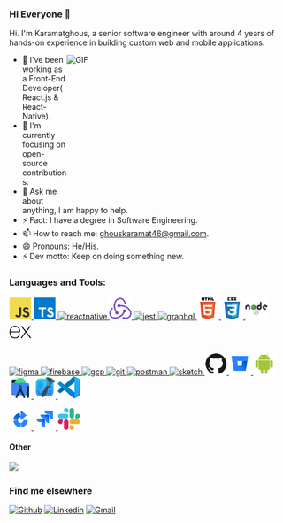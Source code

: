 ### Hi Everyone 👋

Hi. I'm Karamatghous, a senior software engineer with around 4 years of hands-on experience in building custom web and mobile applications.

<img align="right" alt="GIF" src="https://github.com/karamatghous/karamatghous/blob/main/code.gif?raw=true" width="400" height="256" />

- 🌱 I've been working as a Front-End Developer(React.js & React-Native).
- 🌱 I'm currently focusing on open-source contributions.
- 💬 Ask me about anything, I am happy to help.
- ⚡️ Fact: I have a degree in Software Engineering.
- 📫 How to reach me: ghouskaramat46@gmail.com.
- 😄 Pronouns: He/His.
- ⚡ Dev motto: Keep on doing something new.

### Languages and Tools:


<a href="https://developer.mozilla.org/en-US/docs/Web/JavaScript" target="_blank"> <img src="https://raw.githubusercontent.com/devicons/devicon/master/icons/javascript/javascript-original.svg" alt="javascript" width="40" height="40"/> </a> 
<a href="https://www.typescriptlang.org/" target="_blank"> <img src="https://raw.githubusercontent.com/devicons/devicon/master/icons/typescript/typescript-original.svg" alt="typescript" width="40" height="40"/> </a>
<a href="https://reactnative.dev/" target="_blank"> <img src="https://reactnative.dev/img/header_logo.svg" alt="reactnative" width="40" height="40"/> </a> 
<a href="https://redux.js.org" target="_blank"> <img src="https://raw.githubusercontent.com/devicons/devicon/master/icons/redux/redux-original.svg" alt="redux" width="40" height="40"/> </a> 
<a href="https://jestjs.io" target="_blank"> <img src="https://www.vectorlogo.zone/logos/jestjsio/jestjsio-icon.svg" alt="jest" width="40" height="40"/> </a>
<a href="https://graphql.org" target="_blank"> <img src="https://www.vectorlogo.zone/logos/graphql/graphql-icon.svg" alt="graphql" width="40" height="40"/> </a>
<a href="https://www.w3.org/html/" target="_blank"> <img src="https://raw.githubusercontent.com/devicons/devicon/master/icons/html5/html5-original-wordmark.svg" alt="html5" width="40" height="40"/> </a> 
<a href="https://www.w3schools.com/css/" target="_blank"> <img src="https://raw.githubusercontent.com/devicons/devicon/master/icons/css3/css3-original-wordmark.svg" alt="css3" width="40" height="40"/> </a> 
<a href="https://nodejs.org" target="_blank"> <img src="https://raw.githubusercontent.com/devicons/devicon/master/icons/nodejs/nodejs-original-wordmark.svg" alt="nodejs" width="40" height="40"/> </a>
<a href="https://expressjs.com/" target="_blank"> <img src="https://github.com/devicons/devicon/blob/master/icons/express/express-original.svg" alt="expressjs" width="40" height="40"/> </a>

<a href="https://www.figma.com/" target="_blank"> <img src="https://www.vectorlogo.zone/logos/figma/figma-icon.svg" alt="figma" width="40" height="40"/> </a> 
<a href="https://firebase.google.com/" target="_blank"> <img src="https://www.vectorlogo.zone/logos/firebase/firebase-icon.svg" alt="firebase" width="40" height="40"/> </a> 
<a href="https://cloud.google.com" target="_blank"> <img src="https://www.vectorlogo.zone/logos/google_cloud/google_cloud-icon.svg" alt="gcp" width="40" height="40"/> </a> 
<a href="https://git-scm.com/" target="_blank"> <img src="https://www.vectorlogo.zone/logos/git-scm/git-scm-icon.svg" alt="git" width="40" height="40"/> </a> 
<a href="https://postman.com" target="_blank"> <img src="https://www.vectorlogo.zone/logos/getpostman/getpostman-icon.svg" alt="postman" width="40" height="40"/> </a> 
<a href="https://www.sketch.com/" target="_blank"> <img src="https://www.vectorlogo.zone/logos/sketchapp/sketchapp-icon.svg" alt="sketch" width="40" height="40"/> </a>
<a href="https://www.github.com/" target="_blank"> <img src="https://github.com/devicons/devicon/blob/master/icons/github/github-original.svg" alt="github" width="40" height="40"/> </a>
<a href="https://bitbucket.org/product" target="_blank"> <img src="https://github.com/devicons/devicon/blob/master/icons/bitbucket/bitbucket-original.svg" alt="bitbucket" width="40" height="40"/> </a>
<a href="https://www.android.com/" target="_blank"> <img src="https://github.com/devicons/devicon/blob/master/icons/android/android-original.svg" alt="android" width="40" height="40"/> </a>
<a href="https://developer.android.com/studio" target="_blank"> <img src="https://github.com/devicons/devicon/blob/master/icons/androidstudio/androidstudio-original.svg" alt="androidstudio" width="40" height="40"/> </a>
<a href="https://developer.apple.com/xcode/" target="_blank"> <img src="https://github.com/devicons/devicon/blob/master/icons/xcode/xcode-original.svg" alt="xcode" width="40" height="40"/> </a>
<a href="https://code.visualstudio.com/" target="_blank"> <img src="https://github.com/devicons/devicon/blob/master/icons/vscode/vscode-original.svg" alt="vscode" width="40" height="40"/> </a>

<a href="https://www.atlassian.com/software/bamboo" target="_blank"> <img src="https://github.com/devicons/devicon/blob/master/icons/bamboo/bamboo-original.svg" alt="bamboo" width="40" height="40"/> </a>
<a href="https://www.atlassian.com/software/jira" target="_blank"> <img src="https://github.com/devicons/devicon/blob/master/icons/jira/jira-original.svg" alt="jira" width="40" height="40"/> </a>
<a href="https://www.slack.com/" target="_blank"> <img src="https://github.com/devicons/devicon/blob/master/icons/slack/slack-original.svg" alt="slack" width="40" height="40"/> </a>


#### Other

![](https://img.shields.io/badge/CI/CD-Bitrise-informational?style=flat&logo=bitrise&logoColor=white&color=3bac3a)

### Find me elsewhere 

[![Github](https://img.shields.io/badge/-Github-000?style=flat&logo=Github&logoColor=white)](https://github.com/karamatghous/)
[![Linkedin](https://img.shields.io/badge/-LinkedIn-blue?style=flat&logo=Linkedin&logoColor=white)](https://www.linkedin.com/in/karamat-ghous/)
[![Gmail](https://img.shields.io/badge/-Gmail-c14438?style=flat&logo=Gmail&logoColor=white)](mailto:ghouskaramat46@gmail.com)
